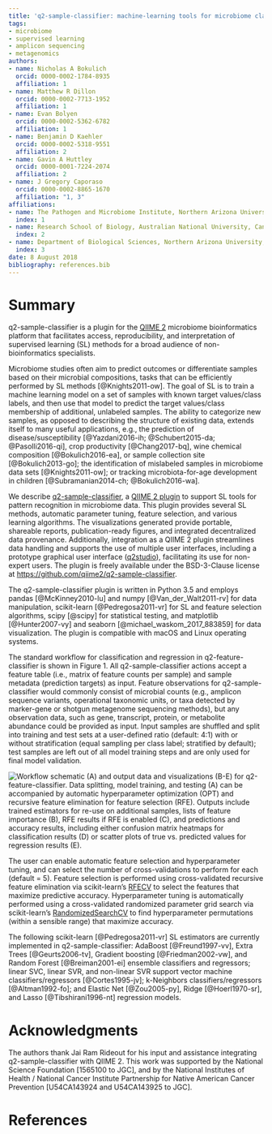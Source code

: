 ```yaml
---
title: 'q2-sample-classifier: machine-learning tools for microbiome classification and regression'
tags:
- microbiome
- supervised learning
- amplicon sequencing
- metagenomics
authors:
- name: Nicholas A Bokulich
  orcid: 0000-0002-1784-8935
  affiliation: 1
- name: Matthew R Dillon
  orcid: 0000-0002-7713-1952
  affiliation: 1
- name: Evan Bolyen
  orcid: 0000-0002-5362-6782
  affiliation: 1
- name: Benjamin D Kaehler
  orcid: 0000-0002-5318-9551
  affiliation: 2
- name: Gavin A Huttley
  orcid: 0000-0001-7224-2074
  affiliation: 2
- name: J Gregory Caporaso
  orcid: 0000-0002-8865-1670
  affiliation: "1, 3"
affiliations:
- name: The Pathogen and Microbiome Institute, Northern Arizona University, Flagstaff, AZ, USA
  index: 1
- name: Research School of Biology, Australian National University, Canberra, Australia
  index: 2
- name: Department of Biological Sciences, Northern Arizona University, Flagstaff, AZ, USA
  index: 3
date: 8 August 2018
bibliography: references.bib
---
```


# Summary
q2-sample-classifier is a plugin for the [QIIME 2](https://qiime2.org/) microbiome bioinformatics platform that facilitates access, reproducibility, and interpretation of supervised learning (SL) methods for a broad audience of non-bioinformatics specialists.

Microbiome studies often aim to predict outcomes or differentiate samples based on their microbial compositions, tasks that can be efficiently performed by SL methods [@Knights2011-ow]. The goal of SL is to train a machine learning model on a set of samples with known target values/class labels, and then use that model to predict the target values/class membership of additional, unlabeled samples. The ability to categorize new samples, as opposed to describing the structure of existing data, extends itself to many useful applications, e.g., the prediction of disease/susceptibility [@Yazdani2016-ih; @Schubert2015-da; @Pasolli2016-qi], crop productivity [@Chang2017-bq], wine chemical composition [@Bokulich2016-ea], or sample collection site [@Bokulich2013-go]; the identification of mislabeled samples in microbiome data sets [@Knights2011-ow]; or tracking microbiota-for-age development in children [@Subramanian2014-ch; @Bokulich2016-wa].

We describe [q2-sample-classifier](https://github.com/qiime2/q2-sample-classifier), a [QIIME 2 plugin](https://qiime2.org/) to support SL tools for pattern recognition in microbiome data. This plugin provides several SL methods, automatic parameter tuning, feature selection, and various learning algorithms. The visualizations generated provide portable, shareable reports, publication-ready figures, and integrated decentralized data provenance. Additionally, integration as a QIIME 2 plugin streamlines data handling and supports the use of multiple user interfaces, including a prototype graphical user interface ([q2studio](https://github.com/qiime2/q2studio])), facilitating its use for non-expert users. The plugin is freely available under the BSD-3-Clause license at https://github.com/qiime2/q2-sample-classifier.

The q2-sample-classifier plugin is written in Python 3.5 and employs pandas [@McKinney2010-lu] and numpy [@Van_der_Walt2011-rv] for data manipulation, scikit-learn [@Pedregosa2011-vr] for SL and feature selection algorithms, scipy [@scipy] for statistical testing, and matplotlib [@Hunter2007-vy] and seaborn [@michael_waskom_2017_883859] for data visualization. The plugin is compatible with macOS and Linux operating systems.

The standard workflow for classification and regression in q2-feature-classifier is shown in Figure 1. All q2-sample-classifier actions accept a feature table (i.e., matrix of feature counts per sample) and sample metadata (prediction targets) as input. Feature observations for q2-sample-classifier would commonly consist of microbial counts (e.g., amplicon sequence variants, operational taxonomic units, or taxa detected by marker-gene or shotgun metagenome sequencing methods), but any observation data, such as gene, transcript, protein, or metabolite abundance could be provided as input. Input samples are shuffled and split into training and test sets at a user-defined ratio (default: 4:1) with or without stratification (equal sampling per class label; stratified by default); test samples are left out of all model training steps and are only used for final model validation.

![Workflow schematic (A) and output data and visualizations (B-E) for q2-feature-classifier. Data splitting, model training, and testing (A) can be accompanied by automatic hyperparameter optimization (OPT) and recursive feature elimination for feature selection (RFE). Outputs include trained estimators for re-use on additional samples, lists of feature importance (B), RFE results if RFE is enabled (C), and predictions and accuracy results, including either confusion matrix heatmaps for classification results (D) or scatter plots of true vs. predicted values for regression results (E).](fig1.png)

The user can enable automatic feature selection and hyperparameter tuning, and can select the number of cross-validations to perform for each (default = 5). Feature selection is performed using cross-validated recursive feature elimination via scikit-learn’s [RFECV](http://scikit-learn.org/stable/modules/generated/sklearn.feature_selection.RFECV.html) to select the features that maximize predictive accuracy. Hyperparameter tuning is automatically performed using a cross-validated randomized parameter grid search via scikit-learn’s [RandomizedSearchCV](http://scikit-learn.org/stable/modules/generated/sklearn.model_selection.RandomizedSearchCV.html) to find hyperparameter permutations (within a sensible range) that maximize accuracy.

The following scikit-learn [@Pedregosa2011-vr] SL estimators are currently implemented in q2-sample-classifier: AdaBoost [@Freund1997-vv], Extra Trees [@Geurts2006-tv], Gradient boosting [@Friedman2002-vw], and Random Forest [@Breiman2001-ei] ensemble classifiers and regressors; linear SVC, linear SVR, and non-linear SVR support vector machine classifiers/regressors [@Cortes1995-jv]; k-Neighbors classifiers/regressors [@Altman1992-fo]; and Elastic Net [@Zou2005-py], Ridge [@Hoerl1970-sr], and Lasso [@Tibshirani1996-nt] regression models.

# Acknowledgments
The authors thank Jai Ram Rideout for his input and assistance integrating q2-sample-classifier with QIIME 2. This work was supported by the National Science Foundation [1565100 to JGC], and by the National Institutes of Health / National Cancer Institute Partnership for Native American Cancer Prevention [U54CA143924 and U54CA143925 to JGC].

# References
